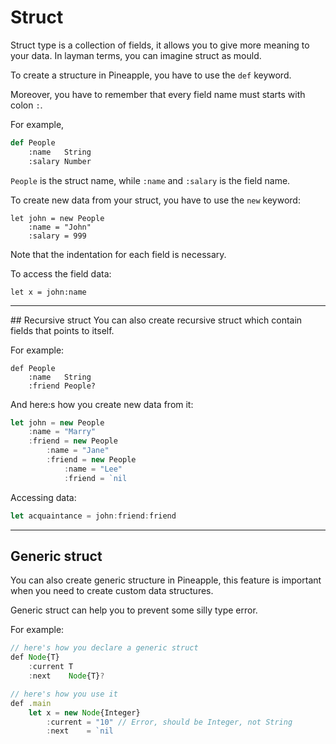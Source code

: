# Struct
Struct type is a collection of fields, it allows you to give more meaning to your data. In layman terms, you can imagine struct as mould.

To create a structure in Pineapple, you have to use the `def` keyword.  

Moreover, you have to remember that every field name must starts with colon `:`. 

For example,
```py
def People
    :name   String
    :salary Number
```
`People` is the struct name, while `:name` and `:salary` is the field name.

To create new data from your struct, you have to use the `new` keyword:
```
let john = new People
    :name = "John"
    :salary = 999
```
Note that the indentation for each field is necessary.

To access the field data:
```
let x = john:name
```
<hr>
## Recursive struct
You can also create recursive struct which contain fields that points to itself.  

For example:
```
def People
    :name   String
    :friend People?
```

And here:s how you create new data from it:
```js
let john = new People
    :name = "Marry"
    :friend = new People
        :name = "Jane"
        :friend = new People
            :name = "Lee"
            :friend = `nil
```
Accessing data:
```js
let acquaintance = john:friend:friend
```
<hr>

## Generic struct
You can also create generic structure in Pineapple, this feature is important when you need to create custom data structures.  

Generic struct can help you to prevent some silly type error.

For example:
```js
// here's how you declare a generic struct
def Node{T}
    :current T
    :next    Node{T}?

// here's how you use it
def .main
    let x = new Node{Integer}
        :current = "10" // Error, should be Integer, not String
        :next    = `nil
```